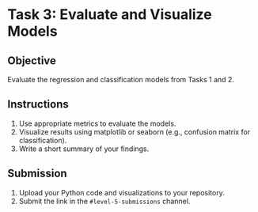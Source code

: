 
# Task 3: Evaluate and Visualize Models

## Objective

Evaluate the regression and classification models from Tasks 1 and 2.

## Instructions

1. Use appropriate metrics to evaluate the models.
2. Visualize results using matplotlib or seaborn (e.g., confusion matrix for classification).
3. Write a short summary of your findings.

## Submission

1. Upload your Python code and visualizations to your repository.
2. Submit the link in the `#level-5-submissions` channel.

